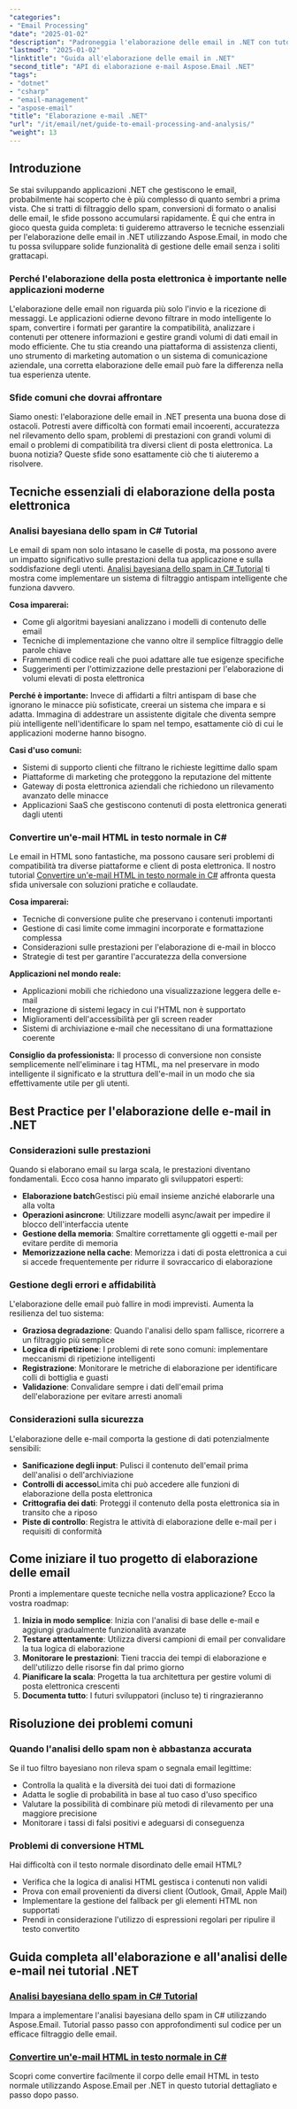 ```yaml
---
"categories":
- "Email Processing"
"date": "2025-01-02"
"description": "Padroneggia l'elaborazione delle email in .NET con tutorial pratici che trattano l'analisi dello spam, la conversione HTML e la gestione delle email. Sono inclusi esempi di codice reali."
"lastmod": "2025-01-02"
"linktitle": "Guida all'elaborazione delle email in .NET"
"second_title": "API di elaborazione e-mail Aspose.Email .NET"
"tags":
- "dotnet"
- "csharp"
- "email-management"
- "aspose-email"
"title": "Elaborazione e-mail .NET"
"url": "/it/email/net/guide-to-email-processing-and-analysis/"
"weight": 13
---
```


## Introduzione

Se stai sviluppando applicazioni .NET che gestiscono le email, probabilmente hai scoperto che è più complesso di quanto sembri a prima vista. Che si tratti di filtraggio dello spam, conversioni di formato o analisi delle email, le sfide possono accumularsi rapidamente. È qui che entra in gioco questa guida completa: ti guideremo attraverso le tecniche essenziali per l'elaborazione delle email in .NET utilizzando Aspose.Email, in modo che tu possa sviluppare solide funzionalità di gestione delle email senza i soliti grattacapi.

### Perché l'elaborazione della posta elettronica è importante nelle applicazioni moderne

L'elaborazione delle email non riguarda più solo l'invio e la ricezione di messaggi. Le applicazioni odierne devono filtrare in modo intelligente lo spam, convertire i formati per garantire la compatibilità, analizzare i contenuti per ottenere informazioni e gestire grandi volumi di dati email in modo efficiente. Che tu stia creando una piattaforma di assistenza clienti, uno strumento di marketing automation o un sistema di comunicazione aziendale, una corretta elaborazione delle email può fare la differenza nella tua esperienza utente.

### Sfide comuni che dovrai affrontare

Siamo onesti: l'elaborazione delle email in .NET presenta una buona dose di ostacoli. Potresti avere difficoltà con formati email incoerenti, accuratezza nel rilevamento dello spam, problemi di prestazioni con grandi volumi di email o problemi di compatibilità tra diversi client di posta elettronica. La buona notizia? Queste sfide sono esattamente ciò che ti aiuteremo a risolvere.

## Tecniche essenziali di elaborazione della posta elettronica

### Analisi bayesiana dello spam in C# Tutorial

Le email di spam non solo intasano le caselle di posta, ma possono avere un impatto significativo sulle prestazioni della tua applicazione e sulla soddisfazione degli utenti. [Analisi bayesiana dello spam in C# Tutorial](./bayesian-spam-analysis-in-csharp/) ti mostra come implementare un sistema di filtraggio antispam intelligente che funziona davvero.

**Cosa imparerai:**
- Come gli algoritmi bayesiani analizzano i modelli di contenuto delle email
- Tecniche di implementazione che vanno oltre il semplice filtraggio delle parole chiave  
- Frammenti di codice reali che puoi adattare alle tue esigenze specifiche
- Suggerimenti per l'ottimizzazione delle prestazioni per l'elaborazione di volumi elevati di posta elettronica

**Perché è importante:** Invece di affidarti a filtri antispam di base che ignorano le minacce più sofisticate, creerai un sistema che impara e si adatta. Immagina di addestrare un assistente digitale che diventa sempre più intelligente nell'identificare lo spam nel tempo, esattamente ciò di cui le applicazioni moderne hanno bisogno.

**Casi d'uso comuni:**
- Sistemi di supporto clienti che filtrano le richieste legittime dallo spam
- Piattaforme di marketing che proteggono la reputazione del mittente
- Gateway di posta elettronica aziendali che richiedono un rilevamento avanzato delle minacce
- Applicazioni SaaS che gestiscono contenuti di posta elettronica generati dagli utenti

### Convertire un'e-mail HTML in testo normale in C#

Le email in HTML sono fantastiche, ma possono causare seri problemi di compatibilità tra diverse piattaforme e client di posta elettronica. Il nostro tutorial [Convertire un'e-mail HTML in testo normale in C#](./convert-html-email-to-plain-text/) affronta questa sfida universale con soluzioni pratiche e collaudate.

**Cosa imparerai:**
- Tecniche di conversione pulite che preservano i contenuti importanti
- Gestione di casi limite come immagini incorporate e formattazione complessa
- Considerazioni sulle prestazioni per l'elaborazione di e-mail in blocco
- Strategie di test per garantire l'accuratezza della conversione

**Applicazioni nel mondo reale:**
- Applicazioni mobili che richiedono una visualizzazione leggera delle e-mail
- Integrazione di sistemi legacy in cui l'HTML non è supportato
- Miglioramenti dell'accessibilità per gli screen reader
- Sistemi di archiviazione e-mail che necessitano di una formattazione coerente

**Consiglio da professionista:** Il processo di conversione non consiste semplicemente nell'eliminare i tag HTML, ma nel preservare in modo intelligente il significato e la struttura dell'e-mail in un modo che sia effettivamente utile per gli utenti.

## Best Practice per l'elaborazione delle e-mail in .NET

### Considerazioni sulle prestazioni

Quando si elaborano email su larga scala, le prestazioni diventano fondamentali. Ecco cosa hanno imparato gli sviluppatori esperti:

- **Elaborazione batch**Gestisci più email insieme anziché elaborarle una alla volta
- **Operazioni asincrone**: Utilizzare modelli async/await per impedire il blocco dell'interfaccia utente
- **Gestione della memoria**: Smaltire correttamente gli oggetti e-mail per evitare perdite di memoria
- **Memorizzazione nella cache**: Memorizza i dati di posta elettronica a cui si accede frequentemente per ridurre il sovraccarico di elaborazione

### Gestione degli errori e affidabilità

L'elaborazione delle email può fallire in modi imprevisti. Aumenta la resilienza del tuo sistema:

- **Graziosa degradazione**: Quando l'analisi dello spam fallisce, ricorrere a un filtraggio più semplice
- **Logica di ripetizione**: I problemi di rete sono comuni: implementare meccanismi di ripetizione intelligenti  
- **Registrazione**: Monitorare le metriche di elaborazione per identificare colli di bottiglia e guasti
- **Validazione**: Convalidare sempre i dati dell'email prima dell'elaborazione per evitare arresti anomali

### Considerazioni sulla sicurezza

L'elaborazione delle e-mail comporta la gestione di dati potenzialmente sensibili:

- **Sanificazione degli input**: Pulisci il contenuto dell'email prima dell'analisi o dell'archiviazione
- **Controlli di accesso**Limita chi può accedere alle funzioni di elaborazione della posta elettronica
- **Crittografia dei dati**: Proteggi il contenuto della posta elettronica sia in transito che a riposo
- **Piste di controllo**: Registra le attività di elaborazione delle e-mail per i requisiti di conformità

## Come iniziare il tuo progetto di elaborazione delle email

Pronti a implementare queste tecniche nella vostra applicazione? Ecco la vostra roadmap:

1. **Inizia in modo semplice**: Inizia con l'analisi di base delle e-mail e aggiungi gradualmente funzionalità avanzate
2. **Testare attentamente**: Utilizza diversi campioni di email per convalidare la tua logica di elaborazione
3. **Monitorare le prestazioni**: Tieni traccia dei tempi di elaborazione e dell'utilizzo delle risorse fin dal primo giorno
4. **Pianificare la scala**: Progetta la tua architettura per gestire volumi di posta elettronica crescenti
5. **Documenta tutto**: I futuri sviluppatori (incluso te) ti ringrazieranno

## Risoluzione dei problemi comuni

### Quando l'analisi dello spam non è abbastanza accurata

Se il tuo filtro bayesiano non rileva spam o segnala email legittime:
- Controlla la qualità e la diversità dei tuoi dati di formazione
- Adatta le soglie di probabilità in base al tuo caso d'uso specifico
- Valutare la possibilità di combinare più metodi di rilevamento per una maggiore precisione
- Monitorare i tassi di falsi positivi e adeguarsi di conseguenza

### Problemi di conversione HTML

Hai difficoltà con il testo normale disordinato delle email HTML?
- Verifica che la logica di analisi HTML gestisca i contenuti non validi
- Prova con email provenienti da diversi client (Outlook, Gmail, Apple Mail)
- Implementare la gestione del fallback per gli elementi HTML non supportati
- Prendi in considerazione l'utilizzo di espressioni regolari per ripulire il testo convertito

## Guida completa all'elaborazione e all'analisi delle e-mail nei tutorial .NET

### [Analisi bayesiana dello spam in C# Tutorial](./bayesian-spam-analysis-in-csharp/)
Impara a implementare l'analisi bayesiana dello spam in C# utilizzando Aspose.Email. Tutorial passo passo con approfondimenti sul codice per un efficace filtraggio delle email.

### [Convertire un'e-mail HTML in testo normale in C#](./convert-html-email-to-plain-text/)
Scopri come convertire facilmente il corpo delle email HTML in testo normale utilizzando Aspose.Email per .NET in questo tutorial dettagliato e passo dopo passo.